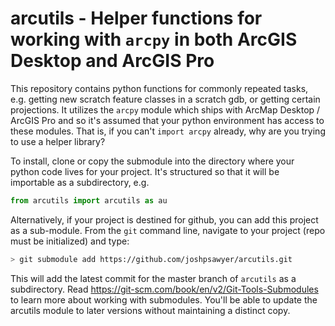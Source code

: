 # arcutils - Helper functions for working with `arcpy` in both ArcGIS Desktop and ArcGIS Pro

This repository contains python functions for commonly repeated tasks, e.g. getting new scratch feature classes in a scratch gdb, or getting certain projections. It utilizes the `arcpy` module which ships with ArcMap Desktop / ArcGIS Pro and so it's assumed that your python environment has access to these modules. That is, if you can't `import arcpy` already, why are you trying to use a helper library?

To install, clone or copy the submodule into the directory where your python code lives for your project. It's structured so that it will be importable as a subdirectory, e.g.

```python
from arcutils import arcutils as au
```

Alternatively, if your project is destined for github, you can add this project as a sub-module. From the `git` command line, navigate to your project (repo must be initialized) and type:

```bash
> git submodule add https://github.com/joshpsawyer/arcutils.git
```

This will add the latest commit for the master branch of `arcutils` as a subdirectory. Read https://git-scm.com/book/en/v2/Git-Tools-Submodules to learn more about working with submodules. You'll be able to update the arcutils module to later versions without maintaining a distinct copy.
